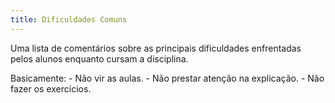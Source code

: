 ```yaml
---
title: Dificuldades Comuns
---
```


Uma lista de comentários sobre as principais dificuldades enfrentadas pelos alunos enquanto cursam a disciplina.

Basicamente:
    - Não vir as aulas.
    - Não prestar atenção na explicação.
    - Não fazer os exercícios.